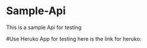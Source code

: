 # Sample-Api
 This is a sample Api for testing

#Use Heruko App for testing
here is the link for heruko: 